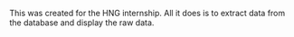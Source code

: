 This was created for the HNG internship. All it does is to extract data from the database and display the raw data. 